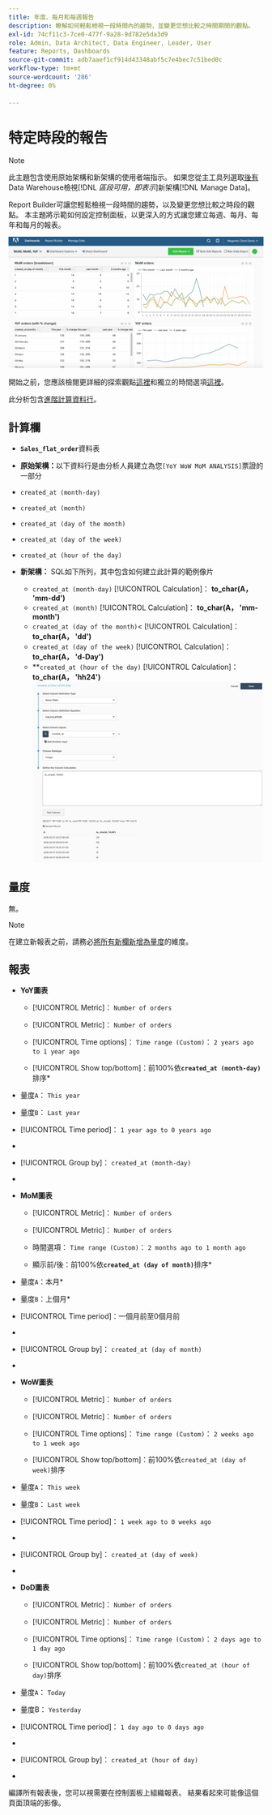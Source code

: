 ```yaml
---
title: 年度、每月和每週報告
description: 瞭解如何輕鬆檢視一段時間內的趨勢，並變更您想比較之時間期間的觀點。
exl-id: 74cf11c3-7ce0-477f-9a28-9d782e5da3d9
role: Admin, Data Architect, Data Engineer, Leader, User
feature: Reports, Dashboards
source-git-commit: adb7aaef1cf914d43348abf5c7e4bec7c51bed0c
workflow-type: tm+mt
source-wordcount: '286'
ht-degree: 0%

---
```


# 特定時段的報告

>[!NOTE]
>
>此主題包含使用原始架構和新架構的使用者端指示。 如果您從主工具列選取[後有](../../administrator/account-management/new-architecture.md)Data Warehouse檢視&#x200B;[!DNL _區段可用，即表示_]&#x200B;新架構[!DNL Manage Data]。

Report Builder可讓您輕鬆檢視一段時間的趨勢，以及變更您想比較之時段的觀點。 本主題將示範如何設定控制面板，以更深入的方式讓您建立每週、每月、每年和每月的報表。

![](../../assets/Wow__mom__yoy.png)

開始之前，您應該檢閱更詳細的探索觀點[這裡](../../tutorials/using-visual-report-builder.md)和獨立的時間選項[這裡](../../tutorials/time-options-visual-rpt-bldr.md)。

此分析包含[進階計算資料行](../data-warehouse-mgr/adv-calc-columns.md)。

## 計算欄

* **`Sales_flat_order`**&#x200B;資料表
* **原始架構：**&#x200B;以下資料行是由分析人員建立為您`[YoY WoW MoM ANALYSIS]`票證的一部分
* `created_at (month-day)`
* `created_at (month)`
* `created_at (day of the month)`
* `created_at (day of the week)`
* `created_at (hour of the day)`

* **新架構：** SQL如下所列，其中包含如何建立此計算的範例像片
   * `created_at (month-day)` [!UICONTROL Calculation]： **to_char(A， &#39;mm-dd&#39;)**
   * `created_at (month)` [!UICONTROL Calculation]： **to_char(A， &#39;mm-month&#39;)**
   * `created_at (day of the month)`&lt; [!UICONTROL Calculation]： **to_char(A， &#39;dd&#39;)**
   * `created_at (day of the week)` [!UICONTROL Calculation]： **to_char(A， &#39;d-Day&#39;)**
   * **`created_at (hour of the day)` [!UICONTROL Calculation]： **to_char(A， &#39;hh24&#39;)**
     ![](../../assets/new-arch-create-calc.png)

## 量度

無。

>[!NOTE]
>
>在建立新報表之前，請務必[將所有新欄新增為量度](../data-warehouse-mgr/manage-data-dimensions-metrics.md)的維度。

## 報表

* **YoY圖表**
   * [!UICONTROL Metric]： `Number of orders`

   * [!UICONTROL Metric]： `Number of orders`
   * [!UICONTROL Time options]： `Time range (Custom)`： `2 years ago to 1 year ago`

   * [!UICONTROL Show top/bottom]：前100%依&#x200B;**`created_at (month-day)`**&#x200B;排序*

* 量度`A`： `This year`
* 量度`B`： `Last year`
* [!UICONTROL Time period]： `1 year ago to 0 years ago`
* 
  [!UICONTROL Interval]: `None`
* [!UICONTROL Group by]： `created_at (month-day)`
* 
  [!UICONTROL Chart Type]: `Line`

* **MoM圖表**
   * [!UICONTROL Metric]： `Number of orders`

   * [!UICONTROL Metric]： `Number of orders`
   * 時間選項： `Time range (Custom)`： `2 months ago to 1 month ago`

   * 顯示前/後：前100%依&#x200B;**`created_at (day of month)`**&#x200B;排序*

* 量度`A`：本月*
* 量度`B`：上個月*
* [!UICONTROL Time period]：一個月前至0個月前
* 
  [!UICONTROL Interval]: None
* [!UICONTROL Group by]： `created_at (day of month)`
* 
  [!UICONTROL Chart Type]: Line

* **WoW圖表**
   * [!UICONTROL Metric]： `Number of orders`

   * [!UICONTROL Metric]： `Number of orders`
   * [!UICONTROL Time options]： `Time range (Custom)`： `2 weeks ago to 1 week ago`

   * [!UICONTROL Show top/bottom]：前100%依`created_at (day of week)`排序

* 量度`A`： `This week`
* 量度`B`： `Last week`
* [!UICONTROL Time period]： `1 week ago to 0 weeks ago`
* 
  [!UICONTROL Interval]: `None`
* [!UICONTROL Group by]： `created_at (day of week)`
* 
  [!UICONTROL Chart Type]: `Line`

* **DoD圖表**
   * [!UICONTROL Metric]： `Number of orders`

   * [!UICONTROL Metric]： `Number of orders`
   * [!UICONTROL Time options]： `Time range (Custom)`： `2 days ago to 1 day ago`

   * [!UICONTROL Show top/bottom]：前100%依`created_at (hour of day)`排序

* 量度`A`： `Today`
* 量度B： `Yesterday`
* [!UICONTROL Time period]： `1 day ago to 0 days ago`
* 
  [!UICONTROL Interval]: `None`
* [!UICONTROL Group by]： `created_at (hour of day)`
* 
  [!UICONTROL Chart Type]: `Line`

編譯所有報表後，您可以視需要在控制面板上組織報表。 結果看起來可能像這個頁面頂端的影像。
